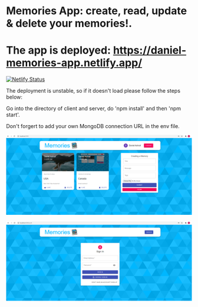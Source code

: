 # Memories App: create, read, update & delete your memories!.
# The app is deployed: https://daniel-memories-app.netlify.app/

[![Netlify Status](https://api.netlify.com/api/v1/badges/d0fac536-c9da-4f6a-89ef-4587d91bde71/deploy-status)](https://app.netlify.com/sites/daniel-memories-app/deploys) 



The deployment is unstable, so if it doesn't load please follow the steps below:

Go into the directory of client and server, do 'npm install' and then 'npm start'.

Don't forgert to add your own MongoDB connection URL in the env file.

![Screenshot](https://github.com/danielashrafk/memories-project/blob/main/client/public/memories%20-%201.png)

![Screenshot](https://github.com/danielashrafk/memories-project/blob/main/client/public/memories%20-%202.png)
